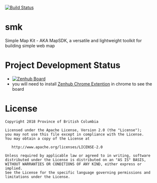 [![Build Status](https://cis.data.gov.bc.ca/job/smk/job/smk-maven/badge/icon)](https://cis.data.gov.bc.ca/job/smk/job/smk-maven/)
# smk
Simple Map Kit - AKA MapSDK, a versatile and lightweight toolkit for building simple web map

# Project Development Status 
* [![Zenhub Board](https://img.shields.io/badge/SMK-Underconstruction-blue.svg)](https://github.com/bcgov/smk#boards?repos=117017086)
* you will need to install [Zenhub Chrome Extention](https://chrome.google.com/webstore/detail/zenhub-for-github/ogcgkffhplmphkaahpmffcafajaocjbd) in chrome to see the board

# License
```
Copyright 2018 Province of British Columbia

Licensed under the Apache License, Version 2.0 (the "License");
you may not use this file except in compliance with the License.
You may obtain a copy of the License at

   http://www.apache.org/licenses/LICENSE-2.0

Unless required by applicable law or agreed to in writing, software
distributed under the License is distributed on an "AS IS" BASIS,
WITHOUT WARRANTIES OR CONDITIONS OF ANY KIND, either express or implied.
See the License for the specific language governing permissions and
limitations under the License.
```
